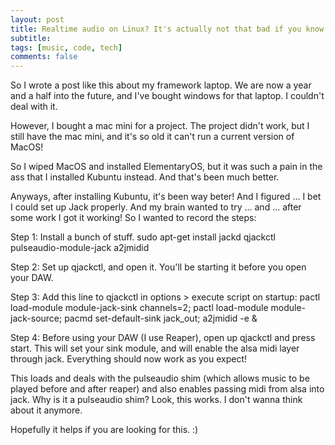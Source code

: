 ```yaml
---
layout: post
title: Realtime audio on Linux? It's actually not that bad if you know the secret annotations!
subtitle:
tags: [music, code, tech]
comments: false
---
```


So I wrote a post like this about my framework laptop. We are now a year and a half into the future, and I've bought windows for that laptop. I couldn't deal with it.

However, I bought a mac mini for a project. The project didn't work, but I still have the mac mini, and it's so old it can't run a current version of MacOS!

So I wiped MacOS and installed ElementaryOS, but it was such a pain in the ass that I installed Kubuntu instead. And that's been much better.

Anyways, after installing Kubuntu, it's been way beter! And I figured ... I bet I could set up Jack properly. And my brain wanted to try ... and ... after some work I got it working! So I wanted to record the steps:

Step 1:
Install a bunch of stuff. 
sudo apt-get install jackd qjackctl pulseaudio-module-jack a2jmidid

Step 2:
Set up qjackctl, and open it. You'll be starting it before you open your DAW.

Step 3:
Add this line to qjackctl in options > execute script on startup:
pactl load-module module-jack-sink channels=2; pactl load-module module-jack-source; pacmd set-default-sink jack_out; a2jmidid -e &

Step 4:
Before using your DAW (I use Reaper), open up qjackctl and press start. This will set your sink module, and will enable the alsa midi layer through jack. Everything should now work as you expect!

This loads and deals with the pulseaudio shim (which allows music to be played before and after reaper) and also enables passing midi from alsa into jack.
Why is it a pulseaudio shim? Look, this works. I don't wanna think about it anymore.

Hopefully it helps if you are looking for this. :)
